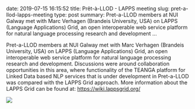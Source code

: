 date: 2019-07-15 16:15:52
title: Prêt-à-LLOD - LAPPS meeting
slug: pret-a-llod-lapps-meeting
type: post
summary:  Pret-a-LLOD members at NUI Galway met with Marc Verhagen (Brandeis University, USA) on LAPPS (Language Applications) Grid, an open interoperable web service platform for natural language processing research and development ...

Pret-a-LLOD members at NUI Galway met with Marc Verhagen (Brandeis
University, USA) on LAPPS (Language Applications) Grid, an open
interoperable web service platform for natural language processing
research and development. Discussions were around collaboration
opportunities in this area, where functionality of the TEANGA platform
for Linked Data based NLP services that is under development in
Pret-a-LLOD was compared with the LAPPS Grid approach. More information
about the LAPPS Grid can be found at: <https://wiki.lappsgrid.org/>

![](../static/20190626_152021-1024x768.jpg)
